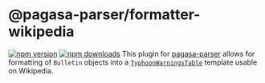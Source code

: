 # @pagasa-parser/formatter-wikipedia
[![npm version](https://img.shields.io/npm/v/@pagasa-parser/formatter-wikipedia.svg?style=flat-square)](https://www.npmjs.org/package/pagasa-parser)
[![npm downloads](https://img.shields.io/npm/dm/@pagasa-parser/formatter-wikipedia.svg?style=flat-square)](http://npm-stat.com/charts.html?package=pagasa-parser)
This plugin for [pagasa-parser](https://github.com/ChlodAlejanro/pagasa-parser) allows for formatting of `Bulletin` objects into a [`TyphoonWarningsTable`](https://en.wikipedia.org/wiki/Template:TyphoonWarningsTable) template usable on Wikipedia.
